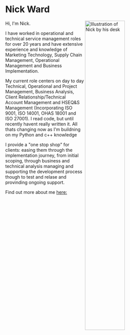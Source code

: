 

<!--
**Wardy-uk/Wardy-uk** is a ✨ _special_ ✨ repository because its `README.md` (this file) appears on your GitHub profile. -->

# Nick Ward


<img align="right" src="https://github.com/Wardy-uk/nicholasjohnward/blob/master/about-me.png" alt="Illustration of Nick by his desk" width="50%" height="50%"/>

Hi, I'm Nick. 


I have worked in operational and technical service management roles for over 20 years and have extensive experience and knowledge of Marketing Technology, Supply Chain Management, Operational Management and Business Implementation.

My current role centers on day to day Technical, Operational and Project Management, Business Analysis, Client Relationship/Technical Account Management and HSEQ&S Management (Incorporating ISO 9001, ISO 14001, OHAS 18001 and ISO 27001). I read code, but until recently havent really written it.  All thats changing now as I'm buildning on my Python and c++ knowledge

I provide a "one stop shop" for clients: easing them through the implementation journey, from initial scoping, through business and technical analysis managing and supporting the development process though to test and relase and provinding ongoing support.

Find out more about me [here:](www.nicholasjohnward.co.uk)
